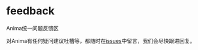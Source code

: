 feedback
========

Anima统一问题反馈区

对Anima有任何疑问建议吐槽等，都随时在[issues](https://github.com/animajs/feedback/issues)中留言，我们会尽快跟进回复。
